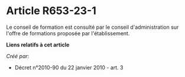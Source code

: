 # Article R653-23-1

Le conseil de formation est consulté par le conseil d'administration sur l'offre de formations proposée par l'établissement.

**Liens relatifs à cet article**

_Créé par_:

  - Décret n°2010-90 du 22 janvier 2010 - art. 3

